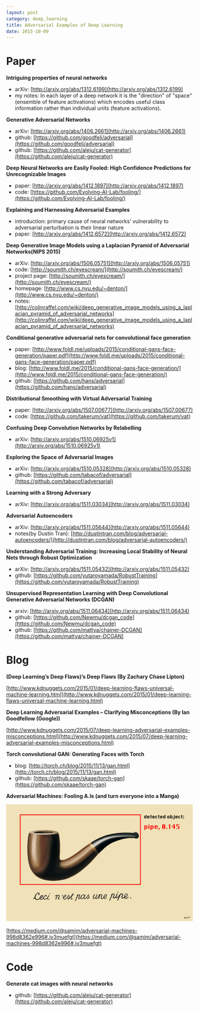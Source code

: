 ```yaml
---
layout: post
category: deep_learning
title: Adversarial Examples of Deep Learning
date: 2015-10-09
---
```


# Paper

**Intriguing properties of neural networks**

- arXiv: [http://arxiv.org/abs/1312.6199](http://arxiv.org/abs/1312.6199)
- my notes: In each layer of a deep network it is the "direction" of "space" (ensemble of feature activations) 
which encodes useful class information rather than individual units (feature activations).

**Generative Adversarial Networks**

- arXiv: [http://arxiv.org/abs/1406.2661](http://arxiv.org/abs/1406.2661)
- github: [https://github.com/goodfeli/adversarial](https://github.com/goodfeli/adversarial)
- github: [https://github.com/aleju/cat-generator](https://github.com/aleju/cat-generator)

**Deep Neural Networks are Easily Fooled: High Confidence Predictions for Unrecognizable Images**

- paper: [http://arxiv.org/abs/1412.1897](http://arxiv.org/abs/1412.1897)
- code: [https://github.com/Evolving-AI-Lab/fooling/](https://github.com/Evolving-AI-Lab/fooling/)

**Explaining and Harnessing Adversarial Examples**

- introduction: primary cause of neural networks’ vulnerability to adversarial perturbation is their linear nature
- paper: [http://arxiv.org/abs/1412.6572](http://arxiv.org/abs/1412.6572)

**Deep Generative Image Models using a Laplacian Pyramid of Adversarial Networks(NIPS 2015)**

- arXiv: [http://arxiv.org/abs/1506.05751](http://arxiv.org/abs/1506.05751)
- code: [http://soumith.ch/eyescream/](http://soumith.ch/eyescream/)
- project page: [http://soumith.ch/eyescream/](http://soumith.ch/eyescream/)
- homepage: [http://www.cs.nyu.edu/~denton/](http://www.cs.nyu.edu/~denton/)
- notes: [http://colinraffel.com/wiki/deep_generative_image_models_using_a_laplacian_pyramid_of_adversarial_networks](http://colinraffel.com/wiki/deep_generative_image_models_using_a_laplacian_pyramid_of_adversarial_networks)

**Conditional generative adversarial nets for convolutional face generation**

- paper: [http://www.foldl.me/uploads/2015/conditional-gans-face-generation/paper.pdf](http://www.foldl.me/uploads/2015/conditional-gans-face-generation/paper.pdf)
- blog: [http://www.foldl.me/2015/conditional-gans-face-generation/](http://www.foldl.me/2015/conditional-gans-face-generation/)
- github: [https://github.com/hans/adversarial](https://github.com/hans/adversarial)

**Distributional Smoothing with Virtual Adversarial Training**

- paper: [http://arxiv.org/abs/1507.00677](http://arxiv.org/abs/1507.00677)
- code: [https://github.com/takerum/vat](https://github.com/takerum/vat)

**Confusing Deep Convolution Networks by Relabelling**

- arXiv: [http://arxiv.org/abs/1510.06925v1](http://arxiv.org/abs/1510.06925v1)

**Exploring the Space of Adversarial Images**

- arXiv: [http://arxiv.org/abs/1510.05328](http://arxiv.org/abs/1510.05328)
- github: [https://github.com/tabacof/adversarial](https://github.com/tabacof/adversarial)

**Learning with a Strong Adversary**

- arXiv: [http://arxiv.org/abs/1511.03034](http://arxiv.org/abs/1511.03034)

**Adversarial Autoencoders**

- arXiv: [http://arxiv.org/abs/1511.05644](http://arxiv.org/abs/1511.05644)
- notes(by Dustin Tran): [http://dustintran.com/blog/adversarial-autoencoders/](http://dustintran.com/blog/adversarial-autoencoders/)

**Understanding Adversarial Training: Increasing Local Stability of Neural Nets through Robust Optimization**

- arXiv: [http://arxiv.org/abs/1511.05432](http://arxiv.org/abs/1511.05432)
- github: [https://github.com/yutaroyamada/RobustTraining](https://github.com/yutaroyamada/RobustTraining)

**Unsupervised Representation Learning with Deep Convolutional Generative Adversarial Networks (DCGAN)**

- arxiv: [http://arxiv.org/abs/1511.06434](http://arxiv.org/abs/1511.06434)
- github: [https://github.com/Newmu/dcgan_code](https://github.com/Newmu/dcgan_code)
- github: [https://github.com/mattya/chainer-DCGAN](https://github.com/mattya/chainer-DCGAN)

# Blog

**(Deep Learning’s Deep Flaws)’s Deep Flaws (By Zachary Chase Lipton)**

[http://www.kdnuggets.com/2015/01/deep-learning-flaws-universal-machine-learning.html](http://www.kdnuggets.com/2015/01/deep-learning-flaws-universal-machine-learning.html)

**Deep Learning Adversarial Examples – Clarifying Misconceptions (By Ian Goodfellow (Google))**

[http://www.kdnuggets.com/2015/07/deep-learning-adversarial-examples-misconceptions.html](http://www.kdnuggets.com/2015/07/deep-learning-adversarial-examples-misconceptions.html)

**Torch convolutional GAN: Generating Faces with Torch**

- blog: [http://torch.ch/blog/2015/11/13/gan.html](http://torch.ch/blog/2015/11/13/gan.html)
- github: [https://github.com/skaae/torch-gan](https://github.com/skaae/torch-gan)

**Adversarial Machines: Fooling A.Is (and turn everyone into a Manga)**

<img src="/assets/dl-materials/adversarial_machines_pipe.png" />

[https://medium.com/@samim/adversarial-machines-998d8362e996#.iv3muefgt](https://medium.com/@samim/adversarial-machines-998d8362e996#.iv3muefgt)

# Code

**Generate cat images with neural networks**

- github: [https://github.com/aleju/cat-generator](https://github.com/aleju/cat-generator)